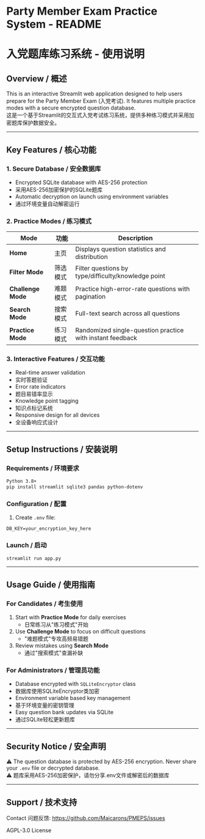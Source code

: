 # Party Member Exam Practice System - README  

# 入党题库练习系统 - 使用说明  

## Overview / 概述  

This is an interactive Streamlit web application designed to help users prepare for the Party Member Exam (入党考试). It features multiple practice modes with a secure encrypted question database.  
这是一个基于Streamlit的交互式入党考试练习系统，提供多种练习模式并采用加密题库保护数据安全。  

---

## Key Features / 核心功能  

### 1. Secure Database / 安全数据库  

- Encrypted SQLite database with AES-256 protection  
- 采用AES-256加密保护的SQLite题库  
- Automatic decryption on launch using environment variables  
- 通过环境变量自动解密运行  

### 2. Practice Modes / 练习模式  

| Mode | 功能 | Description |  
|------|------|-------------|  
| **Home** | 主页 | Displays question statistics and distribution |  
| **Filter Mode** | 筛选模式 | Filter questions by type/difficulty/knowledge point |  
| **Challenge Mode** | 难题模式 | Practice high-error-rate questions with pagination |  
| **Search Mode** | 搜索模式 | Full-text search across all questions |  
| **Practice Mode** | 练习模式 | Randomized single-question practice with instant feedback |  

### 3. Interactive Features / 交互功能  

- Real-time answer validation  
- 实时答题验证  
- Error rate indicators  
- 题目易错率显示  
- Knowledge point tagging  
- 知识点标记系统  
- Responsive design for all devices  
- 全设备响应式设计  

---

## Setup Instructions / 安装说明  

### Requirements / 环境要求  

```bash
Python 3.8+
pip install streamlit sqlite3 pandas python-dotenv
```

### Configuration / 配置  

1. Create `.env` file:  

```env
DB_KEY=your_encryption_key_here
```

### Launch / 启动  

```bash
streamlit run app.py
```

---

## Usage Guide / 使用指南  

### For Candidates / 考生使用  

1. Start with **Practice Mode** for daily exercises  
   - 日常练习从"练习模式"开始  
2. Use **Challenge Mode** to focus on difficult questions  
   - "难题模式"专攻高频易错题  
3. Review mistakes using **Search Mode**  
   - 通过"搜索模式"查漏补缺  

### For Administrators / 管理员功能  

- Database encrypted with `SQLiteEncryptor` class  
- 数据库使用SQLiteEncryptor类加密  
- Environment variable based key management  
- 基于环境变量的密钥管理  
- Easy question bank updates via SQLite  
- 通过SQLite轻松更新题库  

---

## Security Notice / 安全声明  

⚠️ The question database is protected by AES-256 encryption. Never share your `.env` file or decrypted database.  
⚠️ 题库采用AES-256加密保护，请勿分享.env文件或解密后的数据库  

---

## Support / 技术支持  

Contact 问题反馈: <https://github.com/Maicarons/PMEPS/issues>  

AGPL-3.0  License
